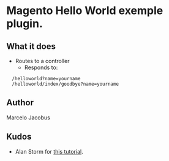 # Magento Hello World exemple plugin.

## What it does

* Routes to a controller
  * Responds to:

```
  /helloworld?name=yourname
  /helloworld/index/goodbye?name=yourname
```

## Author
Marcelo Jacobus

## Kudos
* Alan Storm for [this tutorial](http://alanstorm.com/magento_controller_hello_world).